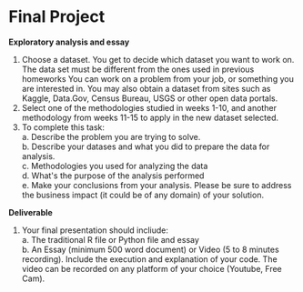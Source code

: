 # Final Project
**Exploratory analysis and essay**
1. Choose a dataset. You get to decide which dataset you want to work on. The data set must be different from the ones used in previous homeworks You can work on a problem from your job, or something you are interested in. You may also obtain a dataset from sites such as Kaggle, Data.Gov, Census Bureau, USGS or other open data portals.   
2. Select one of the methodologies studied in weeks 1-10, and another methodology from weeks 11-15 to apply in the new dataset selected.  
3. To complete this task:  
  a. Describe the problem you are trying to solve.  
  b. Describe your datases and what you did to prepare the data for analysis.  
  c. Methodologies you used for analyzing the data  
  d. What's the purpose of the analysis performed  
  e. Make your conclusions from your analysis. Please be sure to address the business impact (it could be of any domain) of your solution.  
  
**Deliverable**
1. Your final presentation should incliude:  
  a. The traditional R file or Python file and essay  
  b. An Essay (minimum 500 word document) or Video (5 to 8 minutes recording). Include the execution and explanation of your code. The video can be recorded on any platform of your choice (Youtube, Free Cam).

